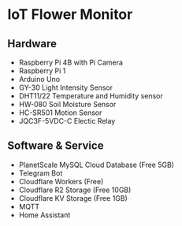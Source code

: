 # IoT Flower Monitor

## Hardware
- Raspberry Pi 4B with Pi Camera
- Raspberry Pi 1
- Arduino Uno
- GY-30 Light Intensity Sensor
- DHT11/22 Temperature and Humidity sensor
- HW-080 Soil Moisture Sensor
- HC-SR501 Motion Sensor 
- JQC3F-5VDC-C Electic Relay

## Software & Service
- PlanetScale MySQL Cloud Database (Free 5GB)
- Telegram Bot
- Cloudflare Workers (Free)
- Cloudflare R2 Storage (Free 10GB)
- Cloudflare KV Storage (Free 1GB)
- MQTT
- Home Assistant